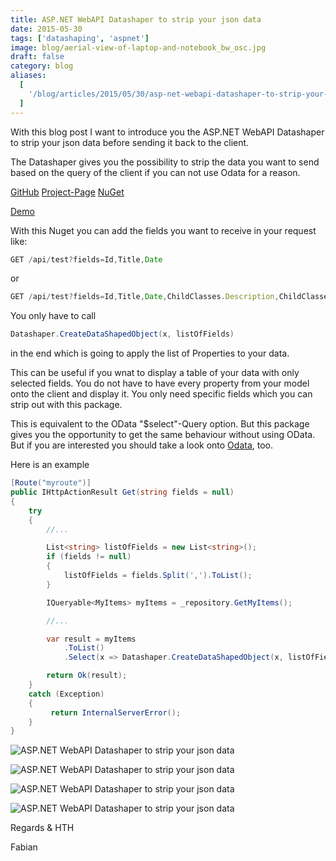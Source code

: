 ```yaml
---
title: ASP.NET WebAPI Datashaper to strip your json data
date: 2015-05-30
tags: ['datashaping', 'aspnet']
image: blog/aerial-view-of-laptop-and-notebook_bw_osc.jpg
draft: false
category: blog
aliases:
  [
    '/blog/articles/2015/05/30/asp-net-webapi-datashaper-to-strip-your-json-data/',
  ]
---
```


With this blog post I want to introduce you the ASP.NET WebAPI Datashaper to strip your json data before sending it back to the client.

The Datashaper gives you the possibility to strip the data you want to send based on the query of the client if you can not use Odata for a reason.

[GitHub](https://github.com/OfferingSolutions/OfferingSolutions-Datashaper)
[Project-Page](http://fabian-gosebrink.de/Projects/Datashaper)
[NuGet](http://www.nuget.org/packages/OfferingSolutions.DataShaper/)

[Demo](https://github.com/OfferingSolutions/OfferingSolutions-Datashaper-Demo)

With this Nuget you can add the fields you want to receive in your request like:

```javascript
GET /api/test?fields=Id,Title,Date
```

or

```javascript
GET /api/test?fields=Id,Title,Date,ChildClasses.Description,ChildClasses.Id ...
```

You only have to call

```csharp
Datashaper.CreateDataShapedObject(x, listOfFields)
```

in the end which is going to apply the list of Properties to your data.

This can be useful if you wnat to display a table of your data with only selected fields. You do not have to have every property from your model onto the client and display it. You only need specific fields which you can strip out with this package.

This is equivalent to the OData "\$select"-Query option. But this package gives you the opportunity to get the same behaviour without using OData. But if you are interested you should take a look onto [Odata](http://www.odata.org/), too.

Here is an example

```csharp
[Route("myroute")]
public IHttpActionResult Get(string fields = null)
{
    try
    {
        //...

        List<string> listOfFields = new List<string>();
        if (fields != null)
        {
            listOfFields = fields.Split(',').ToList();
        }

        IQueryable<MyItems> myItems = _repository.GetMyItems();

        //...

        var result = myItems
            .ToList()
            .Select(x => Datashaper.CreateDataShapedObject(x, listOfFields));

        return Ok(result);
    }
    catch (Exception)
    {
         return InternalServerError();
    }
}
```

![ASP.NET WebAPI Datashaper to strip your json data](https://offeringsolutionscdn.blob.core.windows.net/$web/img/articles/wp-content/uploads/2015/05/datashaper_1.png)

![ASP.NET WebAPI Datashaper to strip your json data](https://offeringsolutionscdn.blob.core.windows.net/$web/img/articles/wp-content/uploads/2015/05/datashaper_2.png)

![ASP.NET WebAPI Datashaper to strip your json data](https://offeringsolutionscdn.blob.core.windows.net/$web/img/articles/wp-content/uploads/2015/05/datashaper_3.png)

![ASP.NET WebAPI Datashaper to strip your json data](https://offeringsolutionscdn.blob.core.windows.net/$web/img/articles/wp-content/uploads/2015/05/datashaper_4.png)

Regards & HTH

Fabian
